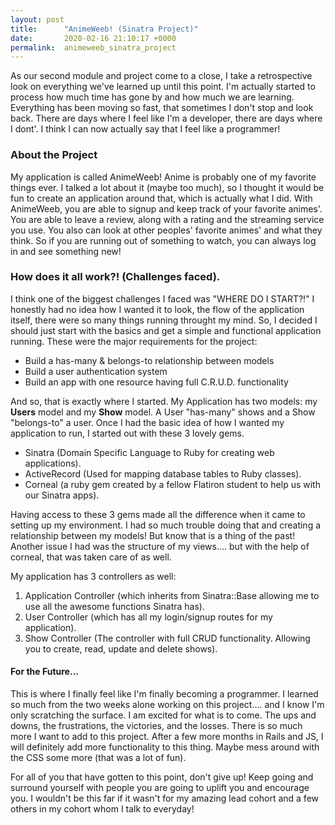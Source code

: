 ```yaml
---
layout: post
title:      "AnimeWeeb! (Sinatra Project)"
date:       2020-02-16 21:10:17 +0000
permalink:  animeweeb_sinatra_project
---
```



As our second module and project come to a close, I take a retrospective look on everything we've learned up until this point. I'm actually started to process how much time has gone by and how much we are learning. Everything has been moving so fast, that sometimes I don't stop and look back. There are days where I feel like I'm a developer, there are days where I dont'. I think I can now actually say that I feel like a programmer! 


### About the Project

My application is called AnimeWeeb! Anime is probably one of my favorite things ever. I talked a lot about it (maybe too much), so I thought it would be fun to create an application around that, which is actually what I did. With AnimeWeeb, you are able to signup and keep track of your favorite animes'. You are able to leave a review, along with a rating and the streaming service you use. You also can look at other peoples' favorite animes' and what they think. So if you are running out of something to watch, you can always log in and see something new!


### How does it all work?! (Challenges faced).

I think one of the biggest challenges I faced was "WHERE DO I START?!" I honestly had no idea how I wanted it to look, the flow of the application itself, there were so many things running throught my mind. So, I decided I should just start with the basics and get a simple and functional application running. These were the major requirements for the project:

* Build a has-many & belongs-to relationship between models
* Build a user authentication system
* Build an app with one resource having full C.R.U.D. functionality 

And so, that is exactly where I started. My Application has two models: my **Users** model and my **Show** model. A User "has-many" shows and a Show "belongs-to" a user. Once I had the basic idea of how I wanted my application to run, I started out with these 3 lovely gems.

* Sinatra (Domain Specific Language to Ruby for creating web applications).
* ActiveRecord (Used for mapping database tables to Ruby classes).
* Corneal (a ruby gem created by a fellow Flatiron student to help us with our Sinatra apps).

Having access to these 3 gems made all the difference when it came to setting up my environment. I had so much trouble doing that and creating a relationship between my models! But know that is a thing of the past! Another issue I had was the structure of my views.... but with the help of corneal, that was taken care of as well.

My application has 3 controllers as well:
1. Application Controller (which inherits from Sinatra::Base allowing me to use all the awesome functions Sinatra has).
2. User Controller (which has all my login/signup routes for my application).
3. Show Controller (The controller with full CRUD functionality. Allowing you to create, read, update and delete shows).

#### For the Future...

This is where I finally feel like I'm finally becoming a programmer. I learned so much from the two weeks alone working on this project.... and I know I'm only scratching the surface. I am excited for what is to come. The ups and downs, the frustrations, the victories, and the losses. There is so much more I want to add to this project. After a few more months in Rails and JS, I will definitely add more functionality to this thing. Maybe mess around with the CSS some more (that was a lot of fun). 

For all of you that have gotten to this point, don't give up! Keep going and surround yourself with people you are going to uplift you and encourage you. I wouldn't be this far if it wasn't for my amazing lead cohort and a few others in my cohort whom I talk to everyday! 



